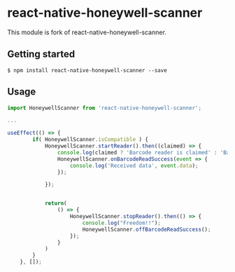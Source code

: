 # react-native-honeywell-scanner

This module is fork of react-native-honeywell-scanner.

## Getting started

`$ npm install react-native-honeywell-scanner --save`

## Usage
```javascript
import HoneywellScanner from 'react-native-honeywell-scanner';

...

useEffect(() => {
        if( HoneywellScanner.isCompatible ) {
            HoneywellScanner.startReader().then((claimed) => {
                console.log(claimed ? 'Barcode reader is claimed' : 'Barcode reader is busy');
                HoneywellScanner.onBarcodeReadSuccess(event => {
                    console.log('Received data', event.data);
                });

            });


            return(
                () => {
                    HoneywellScanner.stopReader().then(() => {
                        console.log("Freedom!!");
                        HoneywellScanner.offBarcodeReadSuccess();
                    });
                }
            )
        }
    }, []);
```